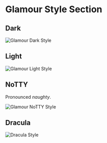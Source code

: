 # Glamour Style Section

## Dark

![Glamour Dark Style](https://github.com/PratikBhusal/glamour/raw/master/styles/gallery/dark.png)

## Light

![Glamour Light Style](https://github.com/PratikBhusal/glamour/raw/master/styles/gallery/light.png)

## NoTTY

Pronounced _naughty_.

![Glamour NoTTY Style](https://github.com/PratikBhusal/glamour/raw/master/styles/gallery/notty.png)

## Dracula

![Dracula Style](https://github.com/PratikBhusal/glamour/raw/master/styles/gallery/dracula.png)

